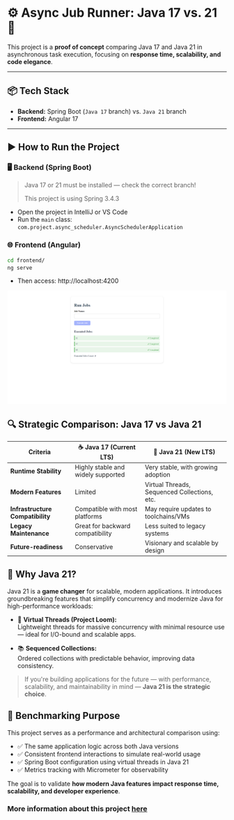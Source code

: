 # ⚙️ Async Jub Runner: Java 17 vs. 21 🚀

This project is a **proof of concept** comparing Java 17 and Java 21 in asynchronous task execution, focusing on **response time, scalability, and code elegance**.

---

## 📦 Tech Stack

- **Backend:** Spring Boot (`Java 17` branch) vs. `Java 21` branch
- **Frontend:** Angular 17

---

## ▶️ How to Run the Project

### 🖥 Backend (Spring Boot)

> Java 17 or 21 must be installed — check the correct branch!
>
> This project is using Spring 3.4.3

- Open the project in IntelliJ or VS Code
- Run the `main` class:  
  `com.project.async_scheduler.AsyncSchedulerApplication`

### 🌐 Frontend (Angular)

```bash
cd frontend/
ng serve
```
- Then access: http://localhost:4200

![alt text](image.png)

## 🔍 Strategic Comparison: Java 17 vs Java 21

| Criteria                         | ☕ **Java 17** (Current LTS)              | 🚀 **Java 21** (New LTS)                      |
|----------------------------------|------------------------------------------|-----------------------------------------------|
| **Runtime Stability**            | Highly stable and widely supported       | Very stable, with growing adoption            |
| **Modern Features**              | Limited                                   | Virtual Threads, Sequenced Collections, etc.  |
| **Infrastructure Compatibility** | Compatible with most platforms            | May require updates to toolchains/VMs         |
| **Legacy Maintenance**           | Great for backward compatibility          | Less suited to legacy systems                 |
| **Future-readiness**             | Conservative                              | Visionary and scalable by design              |

## 🚀 Why Java 21?

Java 21 is a **game changer** for scalable, modern applications. It introduces groundbreaking features that simplify concurrency and modernize Java for high-performance workloads:

- 🧵 **Virtual Threads (Project Loom):**  
  Lightweight threads for massive concurrency with minimal resource use — ideal for I/O-bound and scalable apps.

- 📚 **Sequenced Collections:**  
  Ordered collections with predictable behavior, improving data consistency.

> If you're building applications for the future — with performance, scalability, and maintainability in mind — **Java 21 is the strategic choice**.

## 🧪 Benchmarking Purpose

This project serves as a performance and architectural comparison using:

- ✅ The same application logic across both Java versions
- ✅ Consistent frontend interactions to simulate real-world usage
- ✅ Spring Boot configuration using virtual threads in Java 21
- ✅ Metrics tracking with Micrometer for observability

The goal is to validate **how modern Java features impact response time, scalability, and developer experience**.

### More information about this project [here](https://anateixeira.tech/2025/04/06/de-volta-ao-java-%e2%98%95/)
